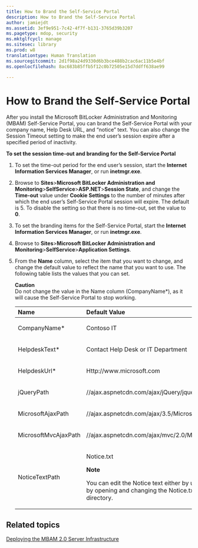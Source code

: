 ```yaml
---
title: How to Brand the Self-Service Portal
description: How to Brand the Self-Service Portal
author: jamiejdt
ms.assetid: 3ef9e951-7c42-4f7f-b131-3765d39b3207
ms.pagetype: mdop, security
ms.mktglfcycl: manage
ms.sitesec: library
ms.prod: w8
translationtype: Human Translation
ms.sourcegitcommit: 2d1f98a24d9330d6b3bce488b2cac6ac11b5e4bf
ms.openlocfilehash: 8ac683b85ffb5f12c0b72505e15d7ddff638ae99

---
```



# How to Brand the Self-Service Portal


After you install the Microsoft BitLocker Administration and Monitoring (MBAM) Self-Service Portal, you can brand the Self-Service Portal with your company name, Help Desk URL, and “notice” text. You can also change the Session Timeout setting to make the end user’s session expire after a specified period of inactivity.

**To set the session time-out and branding for the Self-Service Portal**

1.  To set the time-out period for the end user’s session, start the **Internet Information Services Manager**, or run **inetmgr.exe**.

2.  Browse to **Sites**&gt;**Microsoft BitLocker Administration and Monitoring**&gt;**SelfService**&gt;**ASP.NET**&gt;**Session State**, and change the **Time-out** value under **Cookie Settings** to the number of minutes after which the end user’s Self-Service Portal session will expire. The default is 5. To disable the setting so that there is no time-out, set the value to **0**.

3.  To set the branding items for the Self-Service Portal, start the **Internet Information Services Manager**, or run **inetmgr.exe**.

4.  Browse to **Sites**&gt;**Microsoft BitLocker Administration and Monitoring**&gt;**SelfService**&gt;**Application Settings**.

5.  From the **Name** column, select the item that you want to change, and change the default value to reflect the name that you want to use. The following table lists the values that you can set.

    **Caution**  
    Do not change the value in the Name column (CompanyName\*), as it will cause the Self-Service Portal to stop working.

     

    <table>
    <colgroup>
    <col width="50%" />
    <col width="50%" />
    </colgroup>
    <thead>
    <tr class="header">
    <th align="left">Name</th>
    <th align="left">Default Value</th>
    </tr>
    </thead>
    <tbody>
    <tr class="odd">
    <td align="left"><p>CompanyName*</p></td>
    <td align="left"><p>Contoso IT</p></td>
    </tr>
    <tr class="even">
    <td align="left"><p>HelpdeskText*</p></td>
    <td align="left"><p>Contact Help Desk or IT Department</p></td>
    </tr>
    <tr class="odd">
    <td align="left"><p>HelpdeskUrl*</p></td>
    <td align="left"><p>Http://www.microsoft.com</p></td>
    </tr>
    <tr class="even">
    <td align="left"><p>jQueryPath</p></td>
    <td align="left"><p>//ajax.aspnetcdn.com/ajax/jQuery/jquery-1.7.2.min.js</p></td>
    </tr>
    <tr class="odd">
    <td align="left"><p>MicrosoftAjaxPath</p></td>
    <td align="left"><p>//ajax.aspnetcdn.com/ajax/3.5/MicrosoftAjax.js</p></td>
    </tr>
    <tr class="even">
    <td align="left"><p>MicrosoftMvcAjaxPath</p></td>
    <td align="left"><p>//ajax.aspnetcdn.com/ajax/mvc/2.0/MicrosoftMvcValidation.js</p></td>
    </tr>
    <tr class="odd">
    <td align="left"><p>NoticeTextPath</p></td>
    <td align="left"><p>Notice.txt</p>
    <div class="alert">
    <strong>Note</strong>  
    <p>You can edit the Notice text either by using the IIS Manager or by opening and changing the Notice.txt file in the installation directory.</p>
    </div>
    <div>
     
    </div></td>
    </tr>
    </tbody>
    </table>

     

## Related topics


[Deploying the MBAM 2.0 Server Infrastructure](deploying-the-mbam-20-server-infrastructure-mbam-2.md)

 

 








<!--HONumber=Jun16_HO4-->


